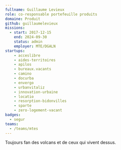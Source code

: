 ```yaml
---
fullname: Guillaume Levieux
role: co-responsable portefeuille produits
domaine: Produit
github: guillaumelevieux
missions:
  - start: 2017-12-15
    end: 2024-09-30
    status: admin
    employer: MTE/DGALN
startups:
    - acceslibre
    - aides-territoires
    - apilos
    - bureaux.vacants
    - camino
    - docurba
    - envergo
    - urbanvitaliz
    - innovation-urbaine
    - locatio
    - resorption-bidonvilles
    - sparte
    - zero-logement-vacant
badges:
  - segur
teams:
  - /teams/mtes
---
```


Toujours fan des volcans et de ceux qui vivent dessus.
